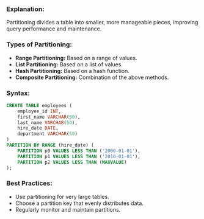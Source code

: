 ### **Explanation:**
Partitioning divides a table into smaller, more manageable pieces, improving query performance and maintenance.

### **Types of Partitioning:**
- **Range Partitioning:** Based on a range of values.
- **List Partitioning:** Based on a list of values.
- **Hash Partitioning:** Based on a hash function.
- **Composite Partitioning:** Combination of the above methods.

### **Syntax:**
```sql
CREATE TABLE employees (
    employee_id INT,
    first_name VARCHAR(50),
    last_name VARCHAR(50),
    hire_date DATE,
    department VARCHAR(50)
)
PARTITION BY RANGE (hire_date) (
    PARTITION p0 VALUES LESS THAN ('2000-01-01'),
    PARTITION p1 VALUES LESS THAN ('2010-01-01'),
    PARTITION p2 VALUES LESS THAN (MAXVALUE)
);
```

### **Best Practices:**
- Use partitioning for very large tables.
- Choose a partition key that evenly distributes data.
- Regularly monitor and maintain partitions.
